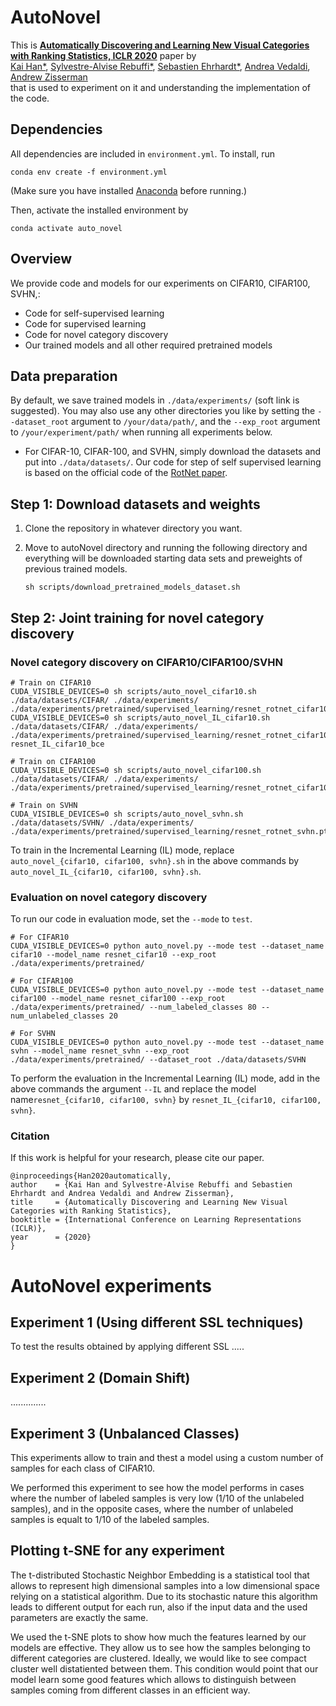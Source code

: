 # AutoNovel

This is **[Automatically Discovering and Learning New Visual Categories with Ranking Statistics, ICLR 2020](http://www.robots.ox.ac.uk/~vgg/research/auto_novel/)** paper by 
<br>[Kai Han*](http://www.hankai.org), [Sylvestre-Alvise Rebuffi*](http://www.robots.ox.ac.uk/~srebuffi/), [Sebastien Ehrhardt*](), [Andrea Vedaldi](http://www.robots.ox.ac.uk/~vedaldi/), [Andrew Zisserman](http://www.robots.ox.ac.uk/~az/)<br> that is used to experiment on it and understanding the implementation of the code. 

## Dependencies

All dependencies are included in `environment.yml`. To install, run

```shell
conda env create -f environment.yml
```

(Make sure you have installed [Anaconda](https://www.anaconda.com/) before running.)

Then, activate the installed environment by

```
conda activate auto_novel
```

## Overview

We provide code and models for our experiments on CIFAR10, CIFAR100, SVHN,:

- Code for self-supervised learning
- Code for supervised learning
- Code for novel category discovery
- Our trained models and all other required pretrained models

## Data preparation

By default, we save trained models in `./data/experiments/` (soft link is suggested). You may also use any other directories you like by setting the `--dataset_root` argument to `/your/data/path/`, and the `--exp_root` argument to `/your/experiment/path/` when running all experiments below. 

- For CIFAR-10, CIFAR-100, and SVHN, simply download the datasets and put into `./data/datasets/`.
Our code for step of self supervised learning is based on the official code of the [RotNet paper](https://arxiv.org/pdf/1803.07728.pdf).

## Step 1: Download datasets and weights

1. Clone the repository in whatever directory you want. 

2. Move to autoNovel directory and running the following directory and everything will be downloaded starting data sets and preweights of previous trained models.

   ```
   sh scripts/download_pretrained_models_dataset.sh
   
   ```

   

## Step 2: Joint training for novel category discovery

### Novel category discovery on CIFAR10/CIFAR100/SVHN

```shell
# Train on CIFAR10
CUDA_VISIBLE_DEVICES=0 sh scripts/auto_novel_cifar10.sh ./data/datasets/CIFAR/ ./data/experiments/ ./data/experiments/pretrained/supervised_learning/resnet_rotnet_cifar10.pth
CUDA_VISIBLE_DEVICES=0 sh scripts/auto_novel_IL_cifar10.sh ./data/datasets/CIFAR/ ./data/experiments/ ./data/experiments/pretrained/supervised_learning/resnet_rotnet_cifar10.pth resnet_IL_cifar10_bce

# Train on CIFAR100
CUDA_VISIBLE_DEVICES=0 sh scripts/auto_novel_cifar100.sh ./data/datasets/CIFAR/ ./data/experiments/ ./data/experiments/pretrained/supervised_learning/resnet_rotnet_cifar100.pth

# Train on SVHN
CUDA_VISIBLE_DEVICES=0 sh scripts/auto_novel_svhn.sh ./data/datasets/SVHN/ ./data/experiments/ ./data/experiments/pretrained/supervised_learning/resnet_rotnet_svhn.pth
```

To train in the Incremental Learning (IL) mode, replace ``auto_novel_{cifar10, cifar100, svhn}.sh`` in the above commands by ``auto_novel_IL_{cifar10, cifar100, svhn}.sh``.



### Evaluation on novel category discovery

To run our code in evaluation mode, set the `--mode` to `test`. 

```shell
# For CIFAR10
CUDA_VISIBLE_DEVICES=0 python auto_novel.py --mode test --dataset_name cifar10 --model_name resnet_cifar10 --exp_root ./data/experiments/pretrained/

# For CIFAR100
CUDA_VISIBLE_DEVICES=0 python auto_novel.py --mode test --dataset_name cifar100 --model_name resnet_cifar100 --exp_root ./data/experiments/pretrained/ --num_labeled_classes 80 --num_unlabeled_classes 20 

# For SVHN
CUDA_VISIBLE_DEVICES=0 python auto_novel.py --mode test --dataset_name svhn --model_name resnet_svhn --exp_root ./data/experiments/pretrained/ --dataset_root ./data/datasets/SVHN
```

To perform the evaluation in the Incremental Learning (IL) mode, add in the above commands the argument ``--IL`` and replace the model name``resnet_{cifar10, cifar100, svhn}`` by ``resnet_IL_{cifar10, cifar100, svhn}``.

### Citation

If this work is helpful for your research, please cite our paper.

```
@inproceedings{Han2020automatically,
author    = {Kai Han and Sylvestre-Alvise Rebuffi and Sebastien Ehrhardt and Andrea Vedaldi and Andrew Zisserman},
title     = {Automatically Discovering and Learning New Visual Categories with Ranking Statistics},
booktitle = {International Conference on Learning Representations (ICLR)},
year      = {2020}
}
```

# AutoNovel experiments

## Experiment 1 (Using different SSL techniques)
To test the results obtained by applying different SSL .....

## Experiment 2 (Domain Shift)
..............

## Experiment 3 (Unbalanced Classes)
This experiments allow to train and thest a model using a custom number of samples for each class of CIFAR10.

We performed this experiment to see how the model performs in cases where the number of labeled samples is very low (1/10 of the unlabeled samples), and in the opposite cases, where the number of unlabeled samples is equalt to 1/10 of the labeled samples.

## Plotting t-SNE for any experiment
The t-distributed Stochastic Neighbor Embedding is a statistical tool that allows to represent high dimensional samples into a low dimensional space relying on a statistical algorithm. Due to its stochastic nature this algorithm leads to different output for each run, also if the input data and the used parameters are exactly the same.

We used the t-SNE plots to show how much the features learned by our models are effective. They allow us to see how the samples belonging to different categories are clustered. Ideally, we would like to see compact cluster well distatiented between them. This condition would point that our model learn some good features which allows to distinguish between samples coming from different classes in an efficient way.



